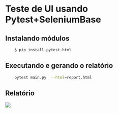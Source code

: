 #  Teste de UI usando Pytest+SeleniumBase

## Instalando módulos 
```bash
    $ pip install pytest-html
```
## Executando e gerando o relatório
```bash
    pytest main.py  --html=report.html
```

## Relatório
<image src="./images/report.PNG">
